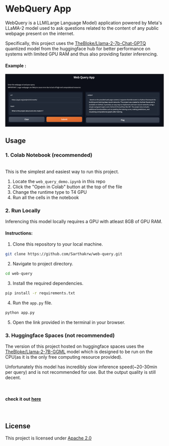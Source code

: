 # WebQuery App
WebQuery is a LLM(Large Language Model) application powered by Meta's LLaMA-2 model used to ask questions related to the content of any public webpage present on the internet.

Specifically, this project uses the [TheBloke/Llama-2-7b-Chat-GPTQ](https://huggingface.co/TheBloke/Llama-2-7b-Chat-GPTQ) quantized model from the huggingface hub for better performance on systems with limited GPU RAM and thus also providing faster inferencing.

#### Example :
![example](example.png)

## Usage

### 1. Colab Notebook (recommended)
<br>
This is the simplest and easiest way to run this project.

1. Locate the `web_query_demo.ipynb` in this repo
2. Click the "Open in Colab" button at the top of the file
3. Change the runtime type to T4 GPU
4. Run all the cells in the notebook

### 2. Run Locally

Inferencing this model locally requires a GPU with atleast 8GB of GPU RAM.

#### Instructions:

1. Clone this repository to your local machine.
```bash
git clone https://github.com/Sarthakrw/web-query.git
```

2. Navigate to project directory.
```bash
cd web-query
```

3. Install the required dependencies. 
```bash
pip install -r requirements.txt
```

4. Run the `app.py` file.
```bash
python app.py
```

5. Open the link provided in the terminal in your browser.

### 3. Huggingface Spaces (not recommended)

The version of this project hosted on huggingface spaces uses the [TheBloke/Llama-2-7B-GGML](https://huggingface.co/TheBloke/Llama-2-7B-GGML) model which is designed to be run on the CPU(as it is the only free computing resource provided).

Unfortunately this model has incredibly slow inference speed(~20-30min per query) and is not recommended for use. But the output quality is still decent.

<br>

#### check it out [here](https://huggingface.co/spaces/sarthakrw/web-query)

<br>



## License

This project is licensed under [Apache 2.0](LICENSE)
